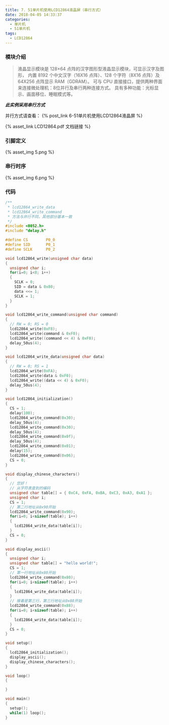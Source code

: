 ```yaml
---
title: 7. 51单片机使用LCD12864液晶屏（串行方式）
date: 2018-04-05 14:33:37
categories:
  - 单片机
  - 51单片机
tags:
  - LCD12864
---
```


### 模块介绍
> 液晶显示模块是 128×64 点阵的汉字图形型液晶显示模块，可显示汉字及图形，
> 内置 8192 个中文汉字（16X16 点阵）、128 个字符（8X16 点阵）及 64X256 点阵显示 RAM（GDRAM）。
> 可与 CPU 直接接口，提供两种界面来连接微处理机：8位并行及串行两种连接方式。
> 具有多种功能：光标显示、画面移位、睡眠模式等。

_**此实例采用串行方式**_

<!-- more -->

并行方式请查看： {% post_link 6-51单片机使用LCD12864液晶屏 %}

{% asset_link LCD12864.pdf 文档链接 %}

### 引脚定义
{% asset_img 5.png %}

### 串行时序
{% asset_img 6.png %}

### 代码
```c
/**
 * lcd12864_write_data
 * lcd12864_write_command
 * 方法与并行不同，其他部分基本一致
 */
#include <8052.h>
#include "delay.h"

#define CS        P0_0
#define SID       P0_1
#define SCLK      P0_2

void lcd12864_write(unsigned char data)
{
  unsigned char i;
  for(i=0; i<8; i++)
  {
    SCLK = 0;
    SID = data & 0x80;
    data <<= 1;
    SCLK = 1;
  }
}

void lcd12864_write_command(unsigned char command)
{
  // RW = 0; RS = 0
  lcd12864_write(0xF8);
  lcd12864_write(command & 0xF0);
  lcd12864_write((command << 4) & 0xF0);
  delay_50us(4);
}

void lcd12864_write_data(unsigned char data)
{
  // RW = 0; RS = 1
  lcd12864_write(0xFA);
  lcd12864_write(data & 0xF0);
  lcd12864_write((data << 4) & 0xF0);
  delay_50us(4);
}

void lcd12864_initialization()
{
  CS = 1;
  delay(100);
  lcd12864_write_command(0x30);
  delay_50us(4);
  lcd12864_write_command(0x30);
  delay_50us(4);
  lcd12864_write_command(0x0f);
  delay_50us(4);
  lcd12864_write_command(0x01);
  delay(15);
  lcd12864_write_command(0x06);
  CS = 0;
}

void display_chinese_characters()
{
  // 您好！
  // 从字符表查到的编码
  unsigned char table[] = { 0xC4, 0xFA, 0xBA, 0xC3, 0xA3, 0xA1 };
  unsigned char i;
  CS = 1;
  // 第二行地址从0x90开始
  lcd12864_write_command(0x90);
  for(i=0; i<sizeof(table); i++)
  {
    lcd12864_write_data(table[i]);
  }
  CS = 0;
}

void display_ascii()
{
  unsigned char i;
  unsigned char table[] = "hello world!";
  CS = 1;
  // 第一行地址从0x80开始
  lcd12864_write_command(0x80);
  for(i=0; i<sizeof(table); i++)
  {
    lcd12864_write_data(table[i]);
  }
  // 接着是第三行，第三行地址从0x88开始
  lcd12864_write_command(0x88);
  for(i=0; i<sizeof(table); i++)
  {
    lcd12864_write_data(table[i]);
  }
  CS = 0;
}

void setup()
{
  lcd12864_initialization();
  display_ascii();
  display_chinese_characters();
}

void loop()
{

}

void main()
{
  setup();
  while(1) loop();
}
```
